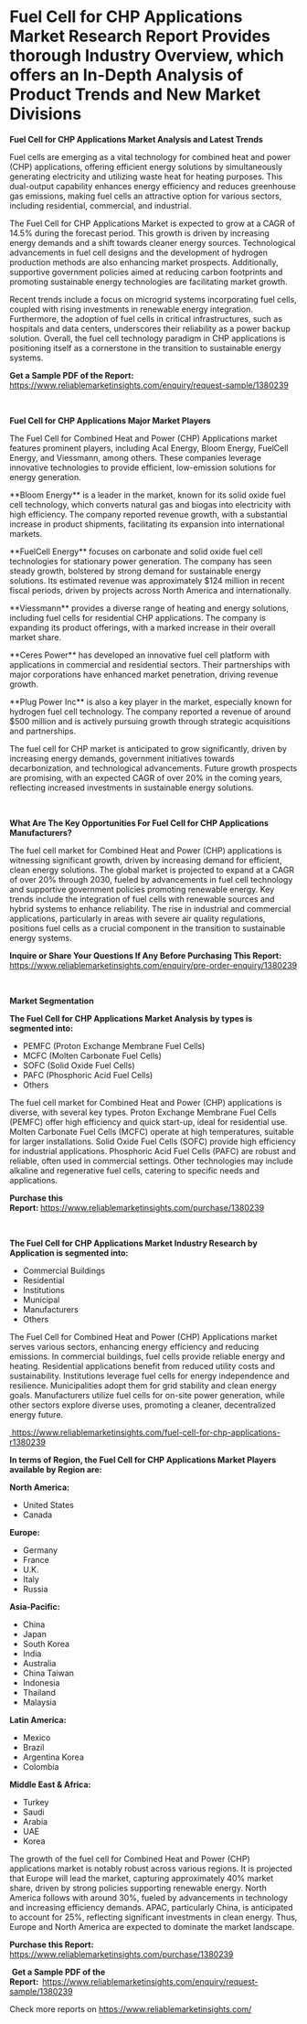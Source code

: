 <p><h1>Fuel Cell for CHP Applications Market Research Report Provides thorough Industry Overview, which offers an In-Depth Analysis of Product Trends and New Market Divisions</h1></p><p><strong>Fuel Cell for CHP Applications Market Analysis and Latest Trends</strong></p>
<p><p>Fuel cells are emerging as a vital technology for combined heat and power (CHP) applications, offering efficient energy solutions by simultaneously generating electricity and utilizing waste heat for heating purposes. This dual-output capability enhances energy efficiency and reduces greenhouse gas emissions, making fuel cells an attractive option for various sectors, including residential, commercial, and industrial.</p><p>The Fuel Cell for CHP Applications Market is expected to grow at a CAGR of 14.5% during the forecast period. This growth is driven by increasing energy demands and a shift towards cleaner energy sources. Technological advancements in fuel cell designs and the development of hydrogen production methods are also enhancing market prospects. Additionally, supportive government policies aimed at reducing carbon footprints and promoting sustainable energy technologies are facilitating market growth.</p><p>Recent trends include a focus on microgrid systems incorporating fuel cells, coupled with rising investments in renewable energy integration. Furthermore, the adoption of fuel cells in critical infrastructures, such as hospitals and data centers, underscores their reliability as a power backup solution. Overall, the fuel cell technology paradigm in CHP applications is positioning itself as a cornerstone in the transition to sustainable energy systems.</p></p>
<p><strong>Get a Sample PDF of the Report:&nbsp;</strong> <a href="https://www.reliablemarketinsights.com/enquiry/request-sample/1380239?utm_campaign=1887&utm_medium=2&utm_source=Github&utm_content=ia&utm_term=14022025&utm_id=fuel-cell-for-chp-applications">https://www.reliablemarketinsights.com/enquiry/request-sample/1380239</a></p>
<p>&nbsp;</p>
<p><strong>Fuel Cell for CHP Applications Major Market Players</strong></p>
<p><p>The Fuel Cell for Combined Heat and Power (CHP) Applications market features prominent players, including Acal Energy, Bloom Energy, FuelCell Energy, and Viessmann, among others. These companies leverage innovative technologies to provide efficient, low-emission solutions for energy generation.</p><p>**Bloom Energy** is a leader in the market, known for its solid oxide fuel cell technology, which converts natural gas and biogas into electricity with high efficiency. The company reported revenue growth, with a substantial increase in product shipments, facilitating its expansion into international markets.</p><p>**FuelCell Energy** focuses on carbonate and solid oxide fuel cell technologies for stationary power generation. The company has seen steady growth, bolstered by strong demand for sustainable energy solutions. Its estimated revenue was approximately $124 million in recent fiscal periods, driven by projects across North America and internationally.</p><p>**Viessmann** provides a diverse range of heating and energy solutions, including fuel cells for residential CHP applications. The company is expanding its product offerings, with a marked increase in their overall market share. </p><p>**Ceres Power** has developed an innovative fuel cell platform with applications in commercial and residential sectors. Their partnerships with major corporations have enhanced market penetration, driving revenue growth.</p><p>**Plug Power Inc** is also a key player in the market, especially known for hydrogen fuel cell technology. The company reported a revenue of around $500 million and is actively pursuing growth through strategic acquisitions and partnerships.</p><p>The fuel cell for CHP market is anticipated to grow significantly, driven by increasing energy demands, government initiatives towards decarbonization, and technological advancements. Future growth prospects are promising, with an expected CAGR of over 20% in the coming years, reflecting increased investments in sustainable energy solutions.</p></p>
<p>&nbsp;</p>
<p><strong>What Are The Key Opportunities For Fuel Cell for CHP Applications Manufacturers?</strong></p>
<p><p>The fuel cell market for Combined Heat and Power (CHP) applications is witnessing significant growth, driven by increasing demand for efficient, clean energy solutions. The global market is projected to expand at a CAGR of over 20% through 2030, fueled by advancements in fuel cell technology and supportive government policies promoting renewable energy. Key trends include the integration of fuel cells with renewable sources and hybrid systems to enhance reliability. The rise in industrial and commercial applications, particularly in areas with severe air quality regulations, positions fuel cells as a crucial component in the transition to sustainable energy systems.</p></p>
<p><strong>Inquire or Share Your Questions If Any Before Purchasing This Report:</strong> <a href="https://www.reliablemarketinsights.com/enquiry/pre-order-enquiry/1380239?utm_campaign=1887&utm_medium=2&utm_source=Github&utm_content=ia&utm_term=14022025&utm_id=fuel-cell-for-chp-applications">https://www.reliablemarketinsights.com/enquiry/pre-order-enquiry/1380239</a></p>
<p>&nbsp;</p>
<p><strong>Market Segmentation</strong></p>
<p><strong>The Fuel Cell for CHP Applications Market Analysis by types is segmented into:</strong></p>
<p><ul><li>PEMFC (Proton Exchange Membrane Fuel Cells)</li><li>MCFC (Molten Carbonate Fuel Cells)</li><li>SOFC (Solid Oxide Fuel Cells)</li><li>PAFC (Phosphoric Acid Fuel Cells)</li><li>Others</li></ul></p>
<p><p>The fuel cell market for Combined Heat and Power (CHP) applications is diverse, with several key types. Proton Exchange Membrane Fuel Cells (PEMFC) offer high efficiency and quick start-up, ideal for residential use. Molten Carbonate Fuel Cells (MCFC) operate at high temperatures, suitable for larger installations. Solid Oxide Fuel Cells (SOFC) provide high efficiency for industrial applications. Phosphoric Acid Fuel Cells (PAFC) are robust and reliable, often used in commercial settings. Other technologies may include alkaline and regenerative fuel cells, catering to specific needs and applications.</p></p>
<p><strong>Purchase this Report:&nbsp;</strong><a href="https://www.reliablemarketinsights.com/purchase/1380239?utm_campaign=1887&utm_medium=2&utm_source=Github&utm_content=ia&utm_term=14022025&utm_id=fuel-cell-for-chp-applications">https://www.reliablemarketinsights.com/purchase/1380239</a></p>
<p>&nbsp;</p>
<p><strong>The Fuel Cell for CHP Applications Market Industry Research by Application is segmented into:</strong></p>
<p><ul><li>Commercial Buildings</li><li>Residential</li><li>Institutions</li><li>Municipal</li><li>Manufacturers</li><li>Others</li></ul></p>
<p><p>The Fuel Cell for Combined Heat and Power (CHP) Applications market serves various sectors, enhancing energy efficiency and reducing emissions. In commercial buildings, fuel cells provide reliable energy and heating. Residential applications benefit from reduced utility costs and sustainability. Institutions leverage fuel cells for energy independence and resilience. Municipalities adopt them for grid stability and clean energy goals. Manufacturers utilize fuel cells for on-site power generation, while other sectors explore diverse uses, promoting a cleaner, decentralized energy future.</p></p>
<p><a href="https://www.reliablemarketinsights.com/fuel-cell-for-chp-applications-r1380239?utm_campaign=1887&utm_medium=2&utm_source=Github&utm_content=ia&utm_term=14022025&utm_id=fuel-cell-for-chp-applications">&nbsp;https://www.reliablemarketinsights.com/fuel-cell-for-chp-applications-r1380239</a></p>
<p><strong>In terms of Region, the Fuel Cell for CHP Applications Market Players available by Region are:</strong></p>
<p>
    <p> <strong> North America: </strong>
        <ul>
            <li>United States</li>
            <li>Canada</li>
        </ul>
        </p> 
    <p> <strong> Europe: </strong>
        <ul>
            <li>Germany</li>
            <li>France</li>
            <li>U.K.</li>
            <li>Italy</li>
            <li>Russia</li>
        </ul>
        </p> 
    <p> <strong> Asia-Pacific: </strong>
        <ul>
            <li>China</li>
            <li>Japan</li>
            <li>South Korea</li>
            <li>India</li>
            <li>Australia</li>
            <li>China Taiwan</li>
            <li>Indonesia</li>
            <li>Thailand</li>
            <li>Malaysia</li>
        </ul>
        </p> 
    <p> <strong> Latin America: </strong>
        <ul>
            <li>Mexico</li>
            <li>Brazil</li>
            <li>Argentina Korea</li>
            <li>Colombia</li>
        </ul>
        </p> 
    <p> <strong> Middle East & Africa: </strong>
        <ul>
            <li>Turkey</li>
            <li>Saudi</li>
            <li>Arabia</li>
            <li>UAE</li>
            <li>Korea</li>
        </ul>
    </p>
    </p>
<p><p>The growth of the fuel cell for Combined Heat and Power (CHP) applications market is notably robust across various regions. It is projected that Europe will lead the market, capturing approximately 40% market share, driven by strong policies supporting renewable energy. North America follows with around 30%, fueled by advancements in technology and increasing efficiency demands. APAC, particularly China, is anticipated to account for 25%, reflecting significant investments in clean energy. Thus, Europe and North America are expected to dominate the market landscape.</p></p>
<p><strong>Purchase this Report: </strong><a href="https://www.reliablemarketinsights.com/purchase/1380239?utm_campaign=1887&utm_medium=2&utm_source=Github&utm_content=ia&utm_term=14022025&utm_id=fuel-cell-for-chp-applications">https://www.reliablemarketinsights.com/purchase/1380239</a></p>
<p>&nbsp;<strong>Get a Sample PDF of the Report:&nbsp;&nbsp;</strong><a href="https://www.reliablemarketinsights.com/enquiry/request-sample/1380239?utm_campaign=1887&utm_medium=2&utm_source=Github&utm_content=ia&utm_term=14022025&utm_id=fuel-cell-for-chp-applications">https://www.reliablemarketinsights.com/enquiry/request-sample/1380239</a></p>
<p><strong></strong></p>
<p>Check more reports on <a href="https://www.reliablemarketinsights.com/?utm_campaign=1887&utm_medium=2&utm_source=Github&utm_content=ia&utm_term=14022025&utm_id=fuel-cell-for-chp-applications">https://www.reliablemarketinsights.com/</a></p>